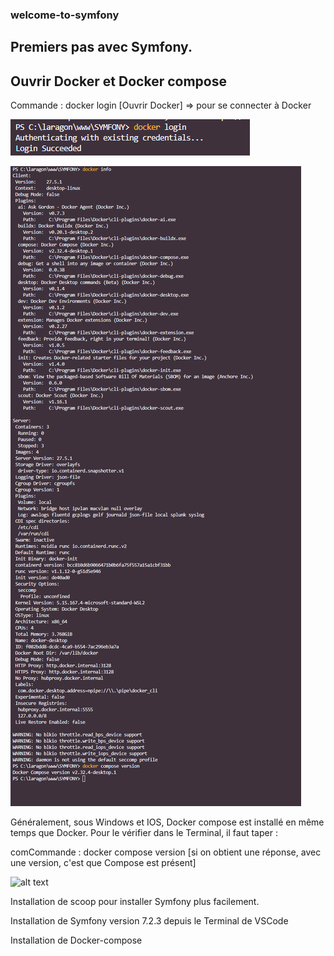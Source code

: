 ### welcome-to-symfony

Premiers pas avec Symfony.  
----------------------------------

## Ouvrir Docker et Docker compose ##  

Commande : docker login   [Ouvrir Docker]
=> pour se connecter à Docker  

![alt text](Screenshots/docker_login.PNG)  

![alt text](Screenshots/docker_info.png)  


Généralement, sous Windows et IOS, Docker compose est installé en même temps que Docker. Pour le vérifier dans le Terminal, il faut taper :   

comCommande : docker compose version [si on obtient une réponse, avec une version, c'est que Compose est présent]  

![alt text](docker_compose_version.PNG)  


Installation de scoop pour installer Symfony plus facilement.

Installation de Symfony version 7.2.3 depuis le Terminal de VSCode

Installation de Docker-compose 


